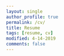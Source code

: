 ```yaml
---
layout: single
author_profile: true
permalink: /cv/
title: Resume
tags: [resume, cv]
modified: 4-14-2019
comments: false
---
```



